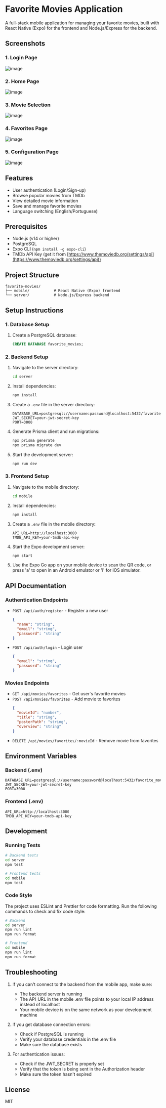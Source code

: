 # Favorite Movies Application

A full-stack mobile application for managing your favorite movies, built with React Native (Expo) for the frontend and Node.js/Express for the backend.

## Screenshots
### 1. Login Page
   ![image](https://github.com/user-attachments/assets/4578d6f8-d3f0-41ca-a7aa-d8e2a1f04009)
   
### 2. Home Page
   ![image](https://github.com/user-attachments/assets/a2d94db5-96fb-4377-bdf4-1a8a8a3c1618)
   
### 3. Movie Selection
   ![image](https://github.com/user-attachments/assets/565ef710-1b8c-4c8e-9b20-a432454a48b4)
   
### 4. Favorites Page
   ![image](https://github.com/user-attachments/assets/0809ae99-6b68-4b2c-a629-d83fc516a003)
   
### 5. Configuration Page
   ![image](https://github.com/user-attachments/assets/bb667dcd-6a9c-4e85-a79e-9819e88f5205)


## Features

- User authentication (Login/Sign-up)
- Browse popular movies from TMDb
- View detailed movie information
- Save and manage favorite movies
- Language switching (English/Portuguese)

## Prerequisites

- Node.js (v14 or higher)
- PostgreSQL
- Expo CLI (`npm install -g expo-cli`)
- TMDb API Key (get it from [https://www.themoviedb.org/settings/api](https://www.themoviedb.org/settings/api))

## Project Structure

```
favorite-movies/
├── mobile/           # React Native (Expo) frontend
└── server/           # Node.js/Express backend
```

## Setup Instructions

### 1. Database Setup

1. Create a PostgreSQL database:
   ```sql
   CREATE DATABASE favorite_movies;
   ```

### 2. Backend Setup

1. Navigate to the server directory:
   ```bash
   cd server
   ```

2. Install dependencies:
   ```bash
   npm install
   ```

3. Create a `.env` file in the server directory:
   ```
   DATABASE_URL=postgresql://username:password@localhost:5432/favorite_movies
   JWT_SECRET=your-jwt-secret-key
   PORT=3000
   ```

4. Generate Prisma client and run migrations:
   ```bash
   npx prisma generate
   npx prisma migrate dev
   ```

5. Start the development server:
   ```bash
   npm run dev
   ```

### 3. Frontend Setup

1. Navigate to the mobile directory:
   ```bash
   cd mobile
   ```

2. Install dependencies:
   ```bash
   npm install
   ```

3. Create a `.env` file in the mobile directory:
   ```
   API_URL=http://localhost:3000
   TMDB_API_KEY=your-tmdb-api-key
   ```

4. Start the Expo development server:
   ```bash
   npm start
   ```

5. Use the Expo Go app on your mobile device to scan the QR code, or press 'a' to open in an Android emulator or 'i' for iOS simulator.

## API Documentation

### Authentication Endpoints

- `POST /api/auth/register` - Register a new user
  ```json
  {
    "name": "string",
    "email": "string",
    "password": "string"
  }
  ```

- `POST /api/auth/login` - Login user
  ```json
  {
    "email": "string",
    "password": "string"
  }
  ```

### Movies Endpoints

- `GET /api/movies/favorites` - Get user's favorite movies
- `POST /api/movies/favorites` - Add movie to favorites
  ```json
  {
    "movieId": "number",
    "title": "string",
    "posterPath": "string",
    "overview": "string"
  }
  ```
- `DELETE /api/movies/favorites/:movieId` - Remove movie from favorites

## Environment Variables

### Backend (.env)
```
DATABASE_URL=postgresql://username:password@localhost:5432/favorite_movies
JWT_SECRET=your-jwt-secret-key
PORT=3000
```

### Frontend (.env)
```
API_URL=http://localhost:3000
TMDB_API_KEY=your-tmdb-api-key
```

## Development

### Running Tests
```bash
# Backend tests
cd server
npm test

# Frontend tests
cd mobile
npm test
```

### Code Style
The project uses ESLint and Prettier for code formatting. Run the following commands to check and fix code style:

```bash
# Backend
cd server
npm run lint
npm run format

# Frontend
cd mobile
npm run lint
npm run format
```

## Troubleshooting

1. If you can't connect to the backend from the mobile app, make sure:
   - The backend server is running
   - The API_URL in the mobile .env file points to your local IP address instead of localhost
   - Your mobile device is on the same network as your development machine

2. If you get database connection errors:
   - Check if PostgreSQL is running
   - Verify your database credentials in the .env file
   - Make sure the database exists

3. For authentication issues:
   - Check if the JWT_SECRET is properly set
   - Verify that the token is being sent in the Authorization header
   - Make sure the token hasn't expired

## License

MIT 
